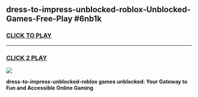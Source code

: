 
## dress-to-impress-unblocked-roblox-Unblocked-Games-Free-Play #6nb1k
<h3>
<a href="https://us.freeplayer.one?title=dress-to-impress-unblocked-roblox&ref=9M">CLICK TO PLAY</a></h3>
<hr>

<h3>
<a href="https://us.freeplayer.one?title=dress-to-impress-unblocked-roblox&ref=9M">CLICK 2 PLAY</a>
  
</h3>

<a href="https://us.freeplayer.one?title=dress-to-impress-unblocked-roblox&ref=9M"><img src="https://clearcache.store/games.png"></a>


**dress-to-impress-unblocked-roblox games unblocked: Your Gateway to Fun and Accessible Online Gaming**
